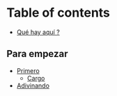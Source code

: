# Table of contents

* [Qué hay aquí ?](README.md)

## Para empezar

* [Primero](para-empezar/01-getting-started/README.md)
  * [Cargo](para-empezar/01-getting-started/02-cargo.md)
* [Adivinando](para-empezar/03-guessing-game.md)


